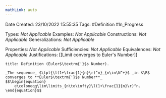 ```yaml
---
mathLink: auto
---
```


<div class="topSpace"></div>

Date Created: 23/10/2022 15:55:35
Tags: #Definition #In_Progress

Types: _Not Applicable_
Examples: _Not Applicable_
Constructions: _Not Applicable_
Generalizations: _Not Applicable_

Properties: _Not Applicable_
Sufficiencies: _Not Applicable_
Equivalences: _Not Applicable_
Justifications: [[Limit converges to Euler's Number]]

``` ad-Definition
title: Definition (Euler$\textrm{'}$s Number).

_The sequence_ $\tpl{\l(1+\frac{1}{n}\r)^n}_{n\in\N^+}$ _in $\R$ converges to **Euler$\textrm{'}$s Number**_
$$\begin{equation}
    e\coloneqq\lim\limits_{n\to\infty}\l(1+\frac{1}{n}\r)^n.
\end{equation}$$

```
